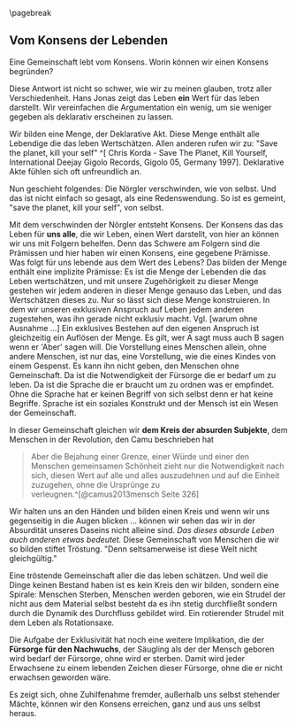 \pagebreak

## Vom Konsens der Lebenden


Eine Gemeinschaft lebt vom Konsens. Worin können wir einen Konsens begründen? 

Diese Antwort ist nicht so schwer, wie wir zu meinen glauben, trotz aller Verschiedenheit. Hans Jonas zeigt das Leben **ein** Wert für das leben darstellt. Wir vereinfachen die Argumentation ein wenig, um sie weniger gegeben als deklarativ erscheinen zu lassen. 

Wir bilden eine Menge, der Deklarative Akt. Diese Menge enthält alle Lebendige die das leben Wertschätzen. Allen anderen rufen wir zu: "Save the planet, kill your self" ^[ Chris Korda - Save The Planet, Kill Yourself, International Deejay Gigolo Records, Gigolo 05, Germany 1997]. Deklarative Akte fühlen sich oft unfreundlich an. 

Nun geschieht folgendes: Die Nörgler verschwinden, wie von selbst. Und das ist nicht einfach so gesagt, als eine Redenswendung. So ist es gemeint, "save the planet, kill your self", von selbst.

Mit dem verschwinden der Nörgler entsteht Konsens. Der Konsens das das Leben für **uns alle**, die wir Leben, einen Wert darstellt, von hier an können wir uns mit Folgern behelfen. Denn das Schwere am Folgern sind die Prämissen und hier haben wir einen Konsens, eine gegebene Prämisse. Was folgt für uns lebende aus dem Wert des Lebens? Das bilden der Menge enthält eine implizite Prämisse: Es ist die Menge der Lebenden die das Leben wertschätzen, und mit unsere Zugehörigkeit zu dieser Menge gestehen wir jedem anderen in dieser Menge genauso das Leben, und das Wertschätzen dieses zu. Nur so lässt sich diese Menge konstruieren. In dem wir unseren exklusiven Anspruch auf Leben jedem anderen zugestehen, was ihn gerade nicht exklusiv macht. Vgl. [warum ohne Ausnahme ...] Ein exklusives Bestehen auf den eigenen Anspruch ist gleichzeitig ein Auflösen der Menge. Es gilt, wer A sagt muss auch B sagen wenn er 'Aber' sagen will. Die Vorstellung eines Menschen allein, ohne andere Menschen, ist nur das, eine Vorstellung, wie die eines Kindes von einem Gespenst. Es kann ihn nicht geben, den Menschen ohne Gemeinschaft. Da ist die Notwendigkeit der Fürsorge die er bedarf um zu leben. Da ist die Sprache die er braucht um zu ordnen was er empfindet. Ohne die Sprache hat er keinen Begriff von sich selbst denn er hat keine Begriffe. Sprache ist ein soziales Konstrukt und der Mensch ist ein Wesen der Gemeinschaft.

In dieser Gemeinschaft gleichen wir **dem Kreis der absurden Subjekte**, dem Menschen in der Revolution, den Camu beschrieben hat   

>Aber die Bejahung einer Grenze, einer Würde und einer den Menschen gemeinsamen Schönheit zieht nur die Notwendigkeit nach sich, diesen Wert auf alle und alles auszudehnen und auf die Einheit zuzugehen, ohne die Ursprünge zu verleugnen.^[@camus2013mensch Seite 326]

Wir halten uns an den Händen und bilden einen Kreis und wenn wir uns gegenseitig in die Augen blicken ... können wir sehen das wir in der Absurdität unseres Daseins nicht alleine sind. _Das dieses absurde Leben auch anderen etwas bedeutet._ Diese Gemeinschaft von Menschen die wir so bilden stiftet Tröstung. "Denn seltsamerweise ist diese Welt nicht gleichgültig."

Eine tröstende Gemeinschaft aller die das leben schätzen. Und weil die Dinge keinen Bestand haben ist es kein Kreis den wir bilden, sondern eine Spirale: Menschen Sterben, Menschen werden geboren, wie ein Strudel der nicht aus dem Material selbst besteht da es ihn stetig durchfließt sondern durch die Dynamik des Durchfluss gebildet wird. Ein rotierender Strudel mit dem Leben als Rotationsaxe. 

Die Aufgabe der Exklusivität hat noch eine weitere Implikation, die der **Fürsorge für den Nachwuchs**, der Säugling als der der Mensch geboren wird bedarf der Fürsorge, ohne wird er sterben. Damit wird jeder Erwachsene zu einem lebenden Zeichen dieser Fürsorge, ohne die er nicht erwachsen geworden wäre. 





Es zeigt sich, ohne Zuhilfenahme fremder, außerhalb uns selbst stehender Mächte, können wir den Konsens erreichen, ganz und aus uns selbst heraus.


